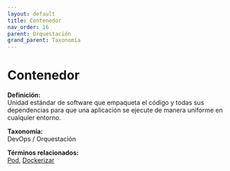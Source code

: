 ```yaml
---
layout: default
title: Contenedor
nav_order: 16
parent: Orquestación
grand_parent: Taxonomía
---
```


# Contenedor

**Definición:**  
Unidad estándar de software que empaqueta el código y todas sus dependencias para que una aplicación se ejecute de manera uniforme en cualquier entorno.

**Taxonomía:**  
DevOps / Orquestación

**Términos relacionados:**  
[Pod](https://maleniski.github.io/diccionario-angl-tec-mx/docs/taxonomia/devops-/-orquestación/pod.html), [Dockerizar](https://maleniski.github.io/diccionario-angl-tec-mx/docs/taxonomia/devops-/-orquestación/dockerizar.html)
